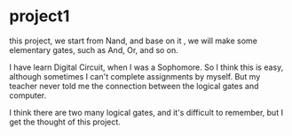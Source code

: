 # project1
this project, we start from Nand, and base on it , we will make some elementary gates, such as And, Or, and so on.

I have learn Digital Circuit, when I was a Sophomore. So I think this is easy, although sometimes I can't complete assignments by myself. But my teacher never told me the connection between the logical gates and computer. 

I think there are two many logical gates, and it's difficult to remember, but I get the thought of this project.

